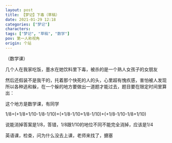 ```yaml
---
layout: post
title: 【梦记】下毒（草稿）
date: 2021-01-29 12:18
categories: ["梦记"]
characters: 
tags: ["梦记", "草稿", "数学"]
pov: 第一人称视角
origin: 个站
---
```


（数学课）

几个人在我家吃饭，墨水在她饮料里下毒，被杀的是一个熟人女孩子的女朋友

然后还假装不是我干的，托着那个快死的人的头，心里超有愧疚感，害怕被人发现所以各种逃和躲，在一个躲的地方要做出一道题才能过去，题目要在限定时间里算出：

这个地方是数学课，有同学

1/8+(+1/8+1/10-1/8-1/10)+(+1/8-1/10+1/8-1/10)+(+1/8-1/10-1/8+1/10)​

说能消掉答案是1/8，答错，1/8跟1/10的地位不同不能完全消掉，应该是1/4

英语课，检查，问为什么没去上课，老师来找了，搪塞

